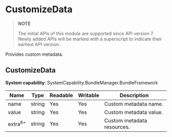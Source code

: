 # CustomizeData

> **NOTE**
>
> The initial APIs of this module are supported since API version 7. Newly added APIs will be marked with a superscript to indicate their earliest API version.

Provides custom metadata.

## CustomizeData

**System capability**: SystemCapability.BundleManager.BundleFramework

| Name              | Type  | Readable| Writable| Description            |
| ------------------ | ------ | ---- | ---- | ---------------- |
| name               | string | Yes  | Yes  | Custom metadata name.|
| value              | string | Yes  | Yes  | Custom metadata value.  |
| extra<sup>8+</sup> | string | Yes  | Yes  | Custom metadata resources.      |
